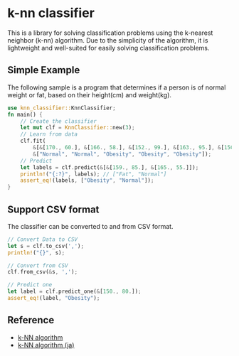 # k-nn classifier

This is a library for solving classification problems using the k-nearest neighbor (k-nn) algorithm.
Due to the simplicity of the algorithm, it is lightweight and well-suited for easily solving classification problems.

## Simple Example

The following sample is a program that determines if a person is of normal weight or fat, based on their height(cm) and weight(kg).

```rs
use knn_classifier::KnnClassifier;
fn main() {
    // Create the classifier
    let mut clf = KnnClassifier::new(3);
    // Learn from data
    clf.fit(
        &[&[170., 60.], &[166., 58.], &[152., 99.], &[163., 95.], &[150., 90.]],
        &["Normal", "Normal", "Obesity", "Obesity", "Obesity"]);
    // Predict
    let labels = clf.predict(&[&[159., 85.], &[165., 55.]]);
    println!("{:?}", labels); // ["Fat", "Normal"]
    assert_eq!(labels, ["Obesity", "Normal"]);
}
```

## Support CSV format

The classifier can be converted to and from CSV format.

```rs
// Convert Data to CSV
let s = clf.to_csv(',');
println!("{}", s);

// Convert from CSV
clf.from_csv(&s, ',');

// Predict one
let label = clf.predict_one(&[150., 80.]);
assert_eq!(label, "Obesity");
```

## Reference

- [k-NN algorithm](https://en.wikipedia.org/wiki/K-nearest_neighbors_algorithm)
- [k-NN algorithm (ja)](https://ja.wikipedia.org/wiki/K%E8%BF%91%E5%82%8D%E6%B3%95)
